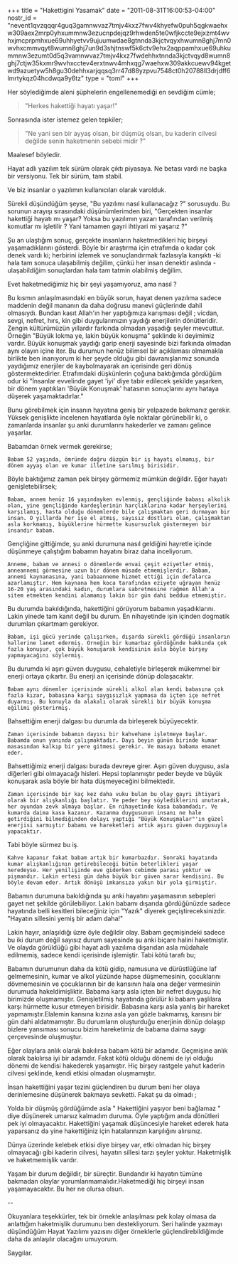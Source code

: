 +++
title = "Hakettigini Yasamak"
date = "2011-08-31T16:00:53-04:00"
nostr_id = "nevent1qvzqqqr4guq3gamnwvaz7tmjv4kxz7fwv4khyefw0puh5qgkwaehxw309aex2mrp0yhxummnw3ezucnpdejqz9rhwden5te0wfjkccte9ejxzmt4wvhxjmcprpmhxue69uhhyetvv9ujuumwdae8gtnnda3kjctvqyxhwumn8ghj7mn0wvhxcmmvqyt8wumn8ghj7un9d3shjtnswf5k6ctv9ehx2aqppamhxue69uhkummnw3ezumt0d5q3vamnwvaz7tmjv4kxz7fwdehhxtnnda3kjctvqyd8wumn8ghj7ctjw35kxmr9wvhxcctev4erxtnwv4mhxqg7waehxw309akkcuewv94kgetwd9azuetyw5h8gu30dehhxarjqqsq3rr47d88yzpvu7548ct0h20788ll3drjdff6lmrtykqz04hcdwqa9y6tz"
type = "toml"
+++

Her söylediğimde aleni şüphelerin engellenemediği en sevdiğim cümle;

> "Herkes hakettiği hayatı yaşar!"

Sonrasında ister istemez gelen tepkiler;

> "Ne yani sen bir ayyaş olsan, bir düşmüş olsan, bu kaderin cilvesi değilde senin haketmenin sebebi midir ?"


Maalesef böyledir.

Hayat adlı yazılım tek sürüm olarak çıktı piyasaya. Ne betası vardı ne başka bir versiyonu. Tek bir sürüm, tam stabil.

Ve biz insanlar o yazılımın kullanıcıları olarak varolduk.

Sürekli düşündüğüm şeyse, "Bu yazılımı nasıl kullanacağız ?" sorusuydu. Bu sorunun arayışı sırasındaki düşünümlerimden biri, "Gerçekten insanlar hakettiği hayatı mı yaşar? Yoksa bu yazılımın yazarı tarafından verilmiş komutlar mı işletilir ? Yani tamamen gayri ihtiyari mi yaşarız ?"

Şu an ulaştığım  sonuç, gerçekte insanların haketmedikleri hiç birşeyi yaşamadıklarını gösterdi. Böyle bir araştırma için etrafımda o kadar çok denek vardı ki; herbirini izlemek ve sonuçlandırmak fazlasıyla karışıktı -ki hala tam sonuca ulaşabilmiş değilim, çünkü her insan denektir aslında - ulaşabildiğim sonuçlardan hala tam tatmin olabilmiş değilim.

Evet haketmediğimiz hiç bir şeyi yaşamıyoruz, ama nasıl ?

Bu kısmın anlaşılmasındaki en büyük sorun, hayat denen yazılıma sadece maddenin değil mananın da daha doğrusu manevi güçlerinde dahil olmasıydı. Bundan kasıt Allah'ın her yaptığımıza karışması değil ; vicdan, sevgi, nefret, hırs, kin gibi duygularımızın yaydığı enerjilerin dönütleridir. Zengin kültürümüzün yıllardır farkında olmadan yaşadığı şeyler mevcuttur. Örneğin "Büyük lokma ye, lakin büyük konuşma" şeklinde ki deyimimiz vardır. Büyük konuşmak yaydığı garip enerji sayesinde bizi farkında olmadan aynı olayın içine iter. Bu durumun henüz bilimsel bir açıklaması olmamakla birlikte ben inanıyorum ki her şeyde olduğu gibi davranışlarımız sonunda yaydığımız enerjiler de kaybolmayarak an içerisinde geri dönüş göstermektedirler. Etrafımdaki düşkünlerin çoğuna baktığımda gördüğüm odur ki "İnsanlar evvelinde gayet 'iyi' diye tabir edilecek şekilde yaşarken, bir dönem yaptıkları 'Büyük Konuşmak' hatasının sonuçlarını aynı hataya düşerek yaşamaktadırlar."

Bunu görebilmek için insanın hayatına geniş bir yelpazede bakmanız gerekir. Yüksek genişlikte incelenen hayatlarda öyle noktalar görünebilir ki, o zamanlarda insanlar şu anki durumlarını hakederler ve zamanı gelince  yaşarlar.

Babamdan örnek vermek gerekirse;

    Babam 52 yaşında, ömründe doğru düzgün bir iş hayatı olmamış, bir dönem ayyaş olan ve kumar illetine sarılmış birisidir.

Böyle baktığımız zaman pek birşey görmemiz mümkün değildir. Eğer hayatı genişletebilirsek;

    Babam, annem henüz 16 yaşındayken evlenmiş, gençliğinde babası alkolik olan, yine gençliğinde kardeşlerinin harçlıklarına kadar herşeylerini karşılamış, hasta olduğu dönemlerde bile çalışmaktan geri durmayan bir insan. O yıllarda her işe el atmış, sayısız dostları olan, çalışmaktan asla korkmamış, büyüklerine hürmette kusursuzluk göstermeyen bir insandır babam.

Gençliğine gittiğimde,  şu anki durumuna nasıl geldiğini hayretle içinde düşünmeye çalıştığım babamın hayatını biraz daha inceliyorum.

    Anneme, babam ve annesi o dönemlerde envai çeşit eziyetler etmiş, anneannemi görmesine uzun bir dönem müsade etmemişlerdir. Babam, annemi kaynanasına, yani babaanneme hizmet ettiği için defalarca azarlamıştır. Hem kaynana hem koca tarafından eziyete uğrayan henüz 16-20 yaş arasındaki kadın, durumlara sabretmesine rağmen Allah'a sitem etmekten kendini alamamış lakin bir gün dahi beddua etmemiştir.

Bu durumda bakıldığında, hakettiğini görüyorum babamın yaşadıklarını. Lakin yinede tam kanıt değil bu durum. En nihayetinde işin içinden dogmatik durumları çıkartmam gerekiyor.

    Babam, işi gücü yerinde çalışırken, dışarda sürekli gördüğü insanların hallerine lanet edermiş. Örneğin bir kumarbaz gördüğünde hakkında çok fazla konuşur, çok büyük konuşarak kendisinin asla böyle birşey yapmayacağını söylermiş.

Bu durumda ki aşırı güven duygusu, cehaletiyle birleşerek mükemmel bir enerji ortaya çıkartır. Bu enerji an içerisinde dönüp dolaşacaktır.

    Babam aynı dönemler içerisinde sürekli alkol alan kendi babasına çok fazla kızar, babasına karşı saygısızlık yapmasa da içten içe nefret duyarmış. Bu konuyla da alakalı olarak sürekli bir büyük konuşma eğilimi gösterirmiş.

Bahsettiğim enerji dalgası bu durumla da birleşerek büyüyecektir.

    Zaman içerisinde babamın dayısı bir kahvehane işletmeye başlar. Babamda onun yanında çalışmaktadır. Dayı beyin günün birinde kumar masasından kalkıp bir yere gitmesi gerekir. Ve masayı babama emanet eder.

Bahsettiğimiz enerji dalgası burada devreye girer. Aşırı güven duygusu, asla diğerleri gibi olmayacağı hisleri. Hepsi toplanmıştır peder beyde ve büyük konuşarak asla böyle bir hata düşmeyeceğini bilmektedir.

    Zaman içerisinde bir kaç kez daha vuku bulan bu olay gayri ihtiyari olarak bir alışkanlığı başlatır. Ve peder bey söylediklerini unutarak, her oyundan zevk almaya başlar. En nihayetinde kasa babamdadır. Ve kumarda daima kasa kazanır. Kazanma duygusunun insanı ne hale getirdiğini bilmediğinden dolayı yaptığı "Büyük Konuşmalar"'ın güzel enerjisi sarmıştır babamı ve hareketleri artık aşırı güven duygusuyla yapacaktır.

Tabi böyle sürmez bu iş.

    Kahve kapanır fakat babam artık bir kumarbazdır. Sonraki hayatında kumar alışkanlığının getirebileceği bütün beterlikleri yaşar neredeyse. Her yenilişinde eve giderken cebimde parası yoktur ve pişmandır. Lakin ertesi gün daha büyük bir güven sarar kendisini. Bu böyle devam eder. Artık dönüşü imkansıza yakın bir yola girmiştir.

Babamın durumuna bakıldığında şu anki hayatını yaşamasının sebepleri gayet net şekilde görülebiliyor. Lakin babamı dışarıda gördüğünüzde sadece hayatında belli kesitleri bileceğiniz için "Yazık" diyerek geçiştireceksinizdir. "Hayatın sillesini yemiş bir adam daha!"

Lakin hayır, anlaşıldığı üzre öyle değildir olay. Babam geçmişindeki sadece bu iki durum değil sayısız durum sayesinde şu anki biçare halini haketmiştir. Ve olayda görüldüğü gibi hayat adlı yazılıma dışarıdan asla müdahale edilmemiş, sadece kendi içerisinde işlemiştir. Tabi kötü tarafı bu;

Babamın durumunun daha da kötü gidip, namusuna ve dürüstlüğüne laf gelmemesinin, kumar ve alkol yüzünde hapse düşmemesinin, çocuklarını dövmemesinin ve çocuklarının bir de karısının hala ona değer vermesinin durumuda hakeldimişliktir. Babama karşı asla içten bir nefret duygusu hiç birimizde oluşmamıştır. Genişletilmiş hayatında görülür ki babam yaşlılara karşı hürmette kusur etmeyen birisidir. Babasına karşı asla yanlış bir hareket yapmamıştır.Elalemin karısına kızına asla yan gözle bakmamış, karısını bir gün dahi aldatmamıştır. Bu durumların oluşturduğu enerjinin dönüp dolaşıp bizlere yansıması sonucu bizim hareketimiz de babama daima saygı çerçevesinde oluşmuştur.

Eğer olaylara anlık olarak bakılırsa babam kötü bir adamdır. Geçmişine anlık olarak bakılırsa iyi bir adamdır. Fakat kötü olduğu dönemi de iyi olduğu dönemi de kendisi hakederek yaşamıştır. Hiç birşey rastgele yahut kaderin cilvesi şeklinde, kendi etkisi olmadan oluşmamıştır.

İnsan hakettiğini yaşar tezini güçlendiren bu durum beni her olaya derinlemesine düşünerek bakmaya sevketti. Fakat şu da olmadı ;

Yolda bir düşmüş gördüğümde asla " Hakettiğini yaşıyor beni bağlamaz " diye düşünerek umarsız kalmadım duruma. Öyle yaptığım anda dönütleri pek iyi olmayacaktır. Hakettiğini yaşamak düşüncesiyle hareket ederek hata yaparsanız da yine hakettiğiniz için hatalarınızın karşılığını alırsınız.

Dünya üzerinde kelebek etkisi diye birşey var, etki olmadan hiç birşey olmayacağı gibi kaderin cilvesi, hayatın sillesi tarzı şeyler yoktur. Haketmişlik ve haketmemişlik vardır.

Yaşam bir durum değildir, bir süreçtir.  Bundandır ki hayatın tümüne bakmadan olaylar yorumlanmamalıdır.Haketmediği hiç birşeyi insan yaşamayacaktır. Bu her ne olursa olsun.

--

Okuyanlara teşekkürler, tek bir örnekle anlaşılması pek kolay olmasa da anlattığım haketmişlik durumunu ben destekliyorum. Seri halinde yazmayı düşündüğüm Hayat Yazılımı yazısını diğer örneklerle güçlendirebildiğimde daha da anlaşılır olacağını umuyorum.

Saygılar.
